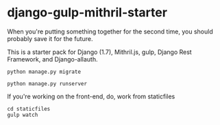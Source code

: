 # django-gulp-mithril-starter
When you're putting something together for the second time, you should probably save it for the future.

This is a starter pack for Django (1.7), Mithril.js, gulp, Django Rest Framework, and Django-allauth.

```
python manage.py migrate
```

```
python manage.py runserver
```

If you're working on the front-end, do, work from staticfiles

```
cd staticfiles
gulp watch
```
